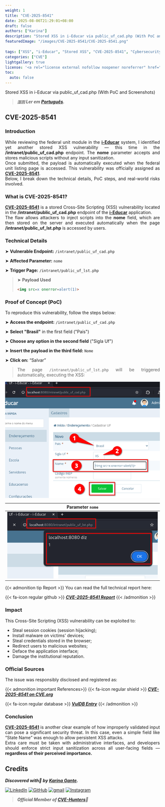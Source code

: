 ```yaml
---
weight: 1
title: "CVE-2025-8541"
date: 2025-08-06T21:29:01+08:00
draft: false
authors: ["Karina"]
description: "Stored XSS in i-Educar via public_uf_cad.php (With PoC and Screenshots)"
featuredImage: "/images/CVE-2025-8541/CVE-2025-8541.png"

tags: ["XSS", "i-Educar", "Stored XSS", "CVE-2025-8541", "Cybersecurity"]
categories: ["CVE"]
lightgallery: true
license: '<a rel="license external nofollow noopener noreferrer" href="https://creativecommons.org/licenses/by-nc/4.0/" target="_blank">CC BY-NC 4.0</a>'
toc:
  auto: false
---
```


Stored XSS in i-Educar via public_uf_cad.php (With PoC and Screenshots)

<!--more-->

> ***🇧🇷 Ler em [Português](http://karinagante.github.io/pt-br/cve-2025-8541).***

## CVE-2025-8541

### Introduction

<p align="justify">While reviewing the federal unit module in the <b><a href="https://github.com/portabilis/i-educar" target=_blank>i-Educar</a></b> system, I identified yet another stored XSS vulnerability — this time in the <b>/intranet/public_uf_cad.php</b> endpoint. The <b>nome</b> parameter accepts and stores malicious scripts without any input sanitization. </br> Once submitted, the payload is automatically executed when the federal unit listing page is accessed. This vulnerability was officially assigned as <b><a href="https://www.cve.org/CVERecord?id=CVE-2025-8541" target=_blank>CVE-2025-8541</a></b>. </br> Below, I break down the technical details, PoC steps, and real-world risks involved. </p>

### What is CVE-2025-8541?

<p align="justify"><b><a href="https://www.cve.org/CVERecord?id=CVE-2025-8541" target=_blank>CVE-2025-8541</a></b> is a stored Cross-Site Scripting (XSS) vulnerability located in the <b>/intranet/public_uf_cad.php</b> endpoint of the <b><a href="https://github.com/portabilis/i-educar" target=_blank>i-Educar</a></b> application. </br> The flaw allows attackers to inject scripts into the <b>nome</b> field, which are then stored on the server and executed automatically when the page <b>/intranet/public_uf_lst.php</b> is accessed by users. </p>

### Technical Details

➤ **Vulnerable Endpoint:** `/intranet/public_uf_cad.php`

➤ **Affected Parameter:** `nome`

➤ **Trigger Page:** `/intranet/public_uf_lst.php`

> ➤ **Payload Used** 
> ```html
><img src=x onerror=alert(1)>
>```

### Proof of Concept (PoC)

To reproduce this vulnerability, follow the steps below:

➤ **Access the endpoint:** `/intranet/public_uf_cad.php`

➤ **Select "Brasil"** in the first field ("País")

➤ **Choose any option in the second field** ("Sigla Uf")

➤ **Insert the payload in the third field:** `Nome`

➤ **Click on:** “Salvar”

> <p align="justify">The page <code>/intranet/public_uf_lst.php</code> will be triggered automatically, executing the XSS:</p>

<p align="center">
<img src="/images/CVE-2025-8541/PoC1.png">
</p>

|   Parameter `nome`         |
|:------------:|
| ![](/images/CVE-2025-8541/PoC2.png)    |

{{< admonition tip Report >}} 
You can read the full technical report here:

{{< fa-icon regular github >}} 
***[CVE-2025-8541 Report](https://github.com/KarinaGante/KGSec/blob/main/CVEs/i-educar/CVE-2025-8541.md)***
{{< /admonition >}}

### Impact

This Cross-Site Scripting (XSS) vulnerability can be exploited to:

- Steal session cookies (session hijacking);
- Install malware on victims' devices;
- Steal credentials stored in the browser;
- Redirect users to malicious websites;
- Deface the application interface;
- Damage the institutional reputation.

### Official Sources

The issue was responsibly disclosed and registered as:

{{< admonition important References>}} 
{{< fa-icon regular shield >}} 
***[CVE-2025-8541 on CVE.org](https://www.cve.org/CVERecord?id=CVE-2025-8541)***

{{< fa-icon regular database >}} 
***[VulDB Entry](https://vuldb.com/?id.318670)***
{{< /admonition >}}

### Conclusion

<p align="justify"><b><a href="https://www.cve.org/CVERecord?id=CVE-2025-8541" target=_blank>CVE-2025-8541</a></b> is another clear example of how improperly validated input can pose a significant security threat. In this case, even a simple field like “State Name” was enough to allow persistent XSS attacks. </br> Extra care must be taken with administrative interfaces, and developers should enforce strict input sanitization across all user-facing fields — <b>regardless of their perceived importance.</b></p>

## Credits

***Discovered with💜 by [Karina Gante](https://karinagante.github.io/).***

[![LinkedIn](https://skillicons.dev/icons?i=linkedin&theme=dark)](https://www.linkedin.com/in/karina-gante/)
[![GitHub](https://skillicons.dev/icons?i=github&theme=dark)](https://www.github.com/KarinaGante/)
[![gmail](https://skillicons.dev/icons?i=gmail&theme=dark)](mailto:karina.gante1@gmail.com)
[![Instagram](https://skillicons.dev/icons?i=instagram&theme=dark)](https://www.instagram.com/karinovisk02/)

> ***Official Member of [CVE-Hunters](https://www.cvehunters.com/)🏹***